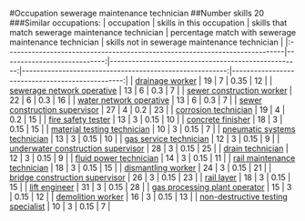 #Occupation sewerage maintenance technician
##Number skills 20
###Similar occupations:
| occupation                                                                  |   skills in this occupation |   skills that match sewerage maintenance technician |   percentage match with sewerage maintenance technician |   skills not in sewerage maintenance technician |
|:----------------------------------------------------------------------------|----------------------------:|----------------------------------------------------:|--------------------------------------------------------:|------------------------------------------------:|
| [drainage worker](drainage_worker.md)                                       |                          19 |                                                   7 |                                                    0.35 |                                              12 |
| [sewerage network operative](sewerage_network_operative.md)                 |                          13 |                                                   6 |                                                    0.3  |                                               7 |
| [sewer construction worker](sewer_construction_worker.md)                   |                          22 |                                                   6 |                                                    0.3  |                                              16 |
| [water network operative](water_network_operative.md)                       |                          13 |                                                   6 |                                                    0.3  |                                               7 |
| [sewer construction supervisor](sewer_construction_supervisor.md)           |                          27 |                                                   4 |                                                    0.2  |                                              23 |
| [corrosion technician](corrosion_technician.md)                             |                          19 |                                                   4 |                                                    0.2  |                                              15 |
| [fire safety tester](fire_safety_tester.md)                                 |                          13 |                                                   3 |                                                    0.15 |                                              10 |
| [concrete finisher](concrete_finisher.md)                                   |                          18 |                                                   3 |                                                    0.15 |                                              15 |
| [material testing technician](material_testing_technician.md)               |                          10 |                                                   3 |                                                    0.15 |                                               7 |
| [pneumatic systems technician](pneumatic_systems_technician.md)             |                          13 |                                                   3 |                                                    0.15 |                                              10 |
| [gas service technician](gas_service_technician.md)                         |                          12 |                                                   3 |                                                    0.15 |                                               9 |
| [underwater construction supervisor](underwater_construction_supervisor.md) |                          28 |                                                   3 |                                                    0.15 |                                              25 |
| [drain technician](drain_technician.md)                                     |                          12 |                                                   3 |                                                    0.15 |                                               9 |
| [fluid power technician](fluid_power_technician.md)                         |                          14 |                                                   3 |                                                    0.15 |                                              11 |
| [rail maintenance technician](rail_maintenance_technician.md)               |                          18 |                                                   3 |                                                    0.15 |                                              15 |
| [dismantling worker](dismantling_worker.md)                                 |                          24 |                                                   3 |                                                    0.15 |                                              21 |
| [bridge construction supervisor](bridge_construction_supervisor.md)         |                          26 |                                                   3 |                                                    0.15 |                                              23 |
| [rail layer](rail_layer.md)                                                 |                          18 |                                                   3 |                                                    0.15 |                                              15 |
| [lift engineer](lift_engineer.md)                                           |                          31 |                                                   3 |                                                    0.15 |                                              28 |
| [gas processing plant operator](gas_processing_plant_operator.md)           |                          15 |                                                   3 |                                                    0.15 |                                              12 |
| [demolition worker](demolition_worker.md)                                   |                          16 |                                                   3 |                                                    0.15 |                                              13 |
| [non-destructive testing specialist](non-destructive_testing_specialist.md) |                          10 |                                                   3 |                                                    0.15 |                                               7 |
